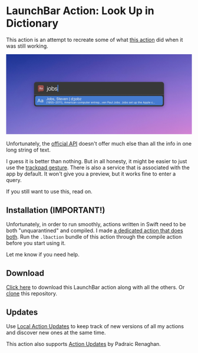# LaunchBar Action: Look Up in Dictionary

This action is an attempt to recreate some of what [this action](https://github.com/nbjahan/launchbar-livedic) did when it was still working.

<img src="01.jpg" width="794"/>

Unfortunately, the [official API](https://developer.apple.com/documentation/coreservices/1446842-dcscopytextdefinition) doesn't offer much else than all the info in one long string of text.

I guess it is better than nothing. But in all honesty, it might be easier to just use the [trackpad gesture](https://support.apple.com/de-de/guide/mac-help/mchl3983326c/mac). There is also a service that is associated with the app by default. It won't give you a preview, but it works fine to enter a query.

If you still want to use this, read on.

## Installation (IMPORTANT!)

Unfortunately, in order to run smoothly, actions written in Swift need to be both "unquarantined" and compiled. I made [a dedicated action that does both](https://github.com/Ptujec/LaunchBar/tree/master/Compile-Swift-Action#readme). Run the `.lbaction` bundle of this action through the compile action before you start using it.

Let me know if you need help. 

## Download
[Click here](https://github.com/Ptujec/LaunchBar/archive/refs/heads/master.zip) to download this LaunchBar action along with all the others. Or [clone](https://docs.github.com/en/repositories/creating-and-managing-repositories/cloning-a-repository) this repository.

## Updates

Use [Local Action Updates](https://github.com/Ptujec/LaunchBar/tree/master/Local-Action-Updates#launchbar-action-local-action-updates) to keep track of new versions of all my actions and discover new ones at the same time. 

This action also supports [Action Updates](https://renaghan.com/launchbar/action-updates/) by Padraic Renaghan.